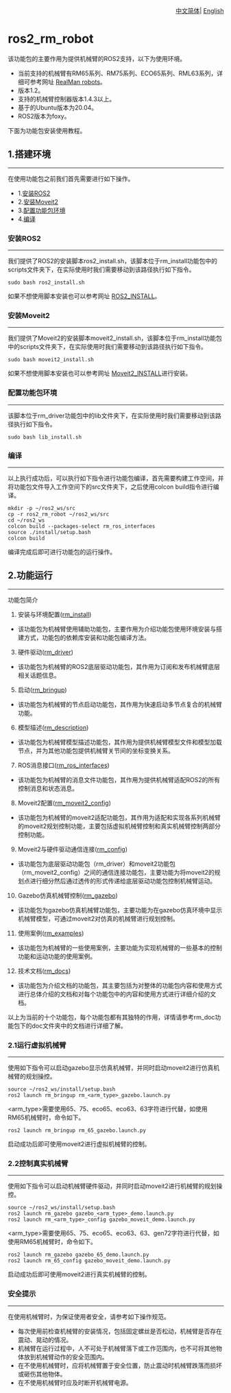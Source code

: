 <div align="right">
  
[中文简体](https://github.com/RealManRobot/ros2_rm_robot/blob/foxy/README_CN.md)|
[English](https://github.com/RealManRobot/ros2_rm_robot/blob/foxy/README.md)

</div>

# ros2_rm_robot
该功能包的主要作用为提供机械臂的ROS2支持，以下为使用环境。
* 当前支持的机械臂有RM65系列、RM75系列、ECO65系列、RML63系列，详细可参考网址 [RealMan robots](http://www.realman-robotics.com/)。
* 版本1.2。
* 支持的机械臂控制器版本1.4.3以上。
* 基于的Ubuntu版本为20.04。
* ROS2版本为foxy。

下面为功能包安装使用教程。
## 1.搭建环境
---
在使用功能包之前我们首先需要进行如下操作。
* 1.[安装ROS2](#安装ROS2)
* 2.[安装Moveit2](#安装Moveit2)
* 3.[配置功能包环境](#配置功能包环境)
* 4.[编译](#编译)
### 安装ROS2
----
我们提供了ROS2的安装脚本ros2_install.sh，该脚本位于rm_install功能包中的scripts文件夹下，在实际使用时我们需要移动到该路径执行如下指令。
```
sudo bash ros2_install.sh
```
如果不想使用脚本安装也可以参考网址 [ROS2_INSTALL](https://docs.ros.org/en/humble/Installation/Ubuntu-Install-Debians.html)。
### 安装Moveit2
----
我们提供了Moveit2的安装脚本moveit2_install.sh，该脚本位于rm_install功能包中的scripts文件夹下，在实际使用时我们需要移动到该路径执行如下指令。
```
sudo bash moveit2_install.sh
```
如果不想使用脚本安装也可以参考网址 [Moveit2_INSTALL](https://moveit.ros.org/install-moveit2/binary/)进行安装。
### 配置功能包环境
----
该脚本位于rm_driver功能包中的lib文件夹下，在实际使用时我们需要移动到该路径执行如下指令。
```
sudo bash lib_install.sh
```
### 编译
----
以上执行成功后，可以执行如下指令进行功能包编译，首先需要构建工作空间，并将功能包文件导入工作空间下的src文件夹下，之后使用colcon build指令进行编译。
```
mkdir -p ~/ros2_ws/src
cp -r ros2_rm_robot ~/ros2_ws/src
cd ~/ros2_ws
colcon build --packages-select rm_ros_interfaces
source ./install/setup.bash
colcon build
```
编译完成后即可进行功能包的运行操作。


## 2.功能运行
---
功能包简介
1.	安装与环境配置([rm_install](https://github.com/RealManRobot/ros2_rm_robot/tree/main/rm_install))
* 该功能包为机械臂使用辅助功能包，主要作用为介绍功能包使用环境安装与搭建方式，功能包的依赖库安装和功能包编译方法。
3.	硬件驱动([rm_driver](https://github.com/RealManRobot/ros2_rm_robot/tree/main/rm_driver))
* 该功能包为机械臂的ROS2底层驱动功能包，其作用为订阅和发布机械臂底层相关话题信息。
5.	启动([rm_bringup](https://github.com/RealManRobot/ros2_rm_robot/tree/main/rm_bringup))
* 该功能包为机械臂的节点启动功能包，其作用为快速启动多节点复合的机械臂功能。
6.	模型描述([rm_description](https://github.com/RealManRobot/ros2_rm_robot/tree/main/rm_description))
* 该功能包为机械臂模型描述功能包，其作用为提供机械臂模型文件和模型加载节点，并为其他功能包提供机械臂关节间的坐标变换关系。
7.	ROS消息接口([rm_ros_interfaces](https://github.com/RealManRobot/ros2_rm_robot/tree/main/rm_ros_interfaces))
* 该功能包为机械臂的消息文件功能包，其作用为提供机械臂适配ROS2的所有控制消息和状态消息。
8.	Moveit2配置([rm_moveit2_config](https://github.com/RealManRobot/ros2_rm_robot/tree/main/rm_moveit2_config))
* 该功能包为机械臂的moveit2适配功能包，其作用为适配和实现各系列机械臂的moveit2规划控制功能，主要包括虚拟机械臂控制和真实机械臂控制两部分控制功能。
9.	Moveit2与硬件驱动通信连接([rm_config](https://github.com/RealManRobot/ros2_rm_robot/tree/main/rm_control))
* 该功能包为底层驱动功能包（rm_driver）和moveit2功能包（rm_moveit2_config）之间的通信连接功能包，主要功能为将moveit2的规划点进行细分然后通过透传的形式传递给底层驱动功能包控制机械臂运动。
10. Gazebo仿真机械臂控制([rm_gazebo](https://github.com/RealManRobot/ros2_rm_robot/tree/main/rm_gazebo))
* 该功能包为gazebo仿真机械臂功能包，主要功能为在gazebo仿真环境中显示机械臂模型，可通过moveit2对仿真的机械臂进行规划控制。
11. 使用案例([rm_examples](https://github.com/RealManRobot/ros2_rm_robot/tree/main/rm_example))
* 该功能包为机械臂的一些使用案例，主要功能为实现机械臂的一些基本的控制功能和运动功能的使用案例。
12. 技术文档([rm_docs](https://github.com/RealManRobot/ros2_rm_robot/tree/main/rm_doc))
* 该功能包为介绍文档的功能包，其主要包括为对整体的功能包内容和使用方式进行总体介绍的文档和对每个功能包中的内容和使用方式进行详细介绍的文档。

以上为当前的十个功能包，每个功能包都有其独特的作用，详情请参考rm_doc功能包下的doc文件夹中的文档进行详细了解。
### 2.1运行虚拟机械臂
----
使用如下指令可以启动gazebo显示仿真机械臂，并同时启动moveit2进行仿真机械臂的规划操控。
```
source ~/ros2_ws/install/setup.bash
ros2 launch rm_bringup rm_<arm_type>_gazebo.launch.py
```
<arm_type>需要使用65、75、eco65、eco63、63字符进行代替，如使用RM65机械臂时，命令如下。
```
ros2 launch rm_bringup rm_65_gazebo.launch.py
```
启动成功后即可使用moveit2进行虚拟机械臂的控制。
### 2.2控制真实机械臂
----
使用如下指令可以启动机械臂硬件驱动，并同时启动moveit2进行机械臂的规划操控。
```
source ~/ros2_ws/install/setup.bash
ros2 launch rm_gazebo gazebo_<arm_type>_demo.launch.py
ros2 launch rm_<arm_type>_config gazebo_moveit_demo.launch.py
```
<arm_type>需要使用65、75、eco65、eco63、63、gen72字符进行代替，如使用RM65机械臂时，命令如下。
```
ros2 launch rm_gazebo gazebo_65_demo.launch.py
ros2 launch rm_65_config gazebo_moveit_demo.launch.py
```
启动成功后即可使用moveit2进行真实机械臂的控制。
### 安全提示
----
在使用机械臂时，为保证使用者安全，请参考如下操作规范。
* 每次使用前检查机械臂的安装情况，包括固定螺丝是否松动，机械臂是否存在震动、晃动的情况。
* 机械臂在运行过程中，人不可处于机械臂落下或工作范围内，也不可将其他物体放到机械臂动作的安全范围内。
* 在不使用机械臂时，应将机械臂置于安全位置，防止震动时机械臂跌落而损坏或砸伤其他物体。
* 在不使用机械臂时应及时断开机械臂电源。
